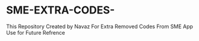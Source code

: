 # SME-EXTRA-CODES-
This Repository Created by Navaz For Extra Removed Codes From SME App Use for Future Refrence
